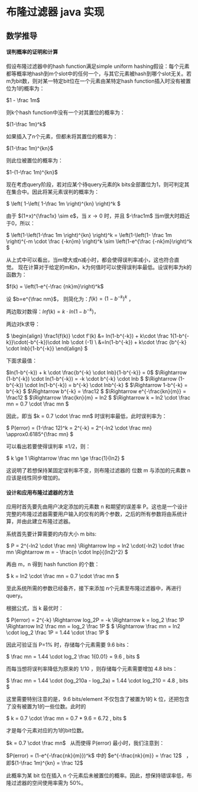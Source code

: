 # 布隆过滤器 java 实现

## 数学推导

#### 误判概率的证明和计算
假设布隆过滤器中的hash function满足simple uniform hashing假设：每个元素都等概率地hash到m个slot中的任何一个，与其它元素被hash到哪个slot无关。若m为bit数，则对某一特定bit位在一个元素由某特定hash function插入时没有被置位为1的概率为：

$1 - \frac 1m$

则k个hash function中没有一个对其置位的概率为：

$(1-\frac 1m)^k$

如果插入了n个元素，但都未将其置位的概率为：

$(1-\frac 1m)^{kn}$

则此位被置位的概率为：

$1-(1-\frac 1m)^{kn}$

现在考虑query阶段，若对应某个待query元素的k bits全部置位为1，则可判定其在集合中。因此将某元素误判的概率为：

$
\left(
    1-\left(
        1-\frac 1m
        \right)^{kn}
\right)^k
$

由于 $(1+x)^{\frac1x} \sim e$，当 $x \rightarrow 0$ 时，并且 $-\frac1m$ 当m很大时趋近于0，所以：

$
\left(1-\left(1-\frac 1m \right)^{kn} \right)^k = \left(1-\left(1- \frac 1m \right)^{-m \cdot \frac {-kn}m} \right)^k \sim \left(1-e^{\frac {-nk}m}\right)^k
$

从上式中可以看出，当m增大或n减小时，都会使得误判率减小，这也符合直觉。&nbsp;现在计算对于给定的m和n，k为何值时可以使得误判率最低。设误判率为k的函数为：

$f(k) = \left(1-e^{-\frac {nk}m}\right)^k$

设 $b=e^{\frac nm}$， 则简化为：$f(k)=(1-b^{-k})^k$ ，

两边取对数得：$lnf(k)=k \cdot ln(1-b^{-k})$，

两边对k求导：

$
\begin{align}
\frac1{f(k)} \cdot f'(k) &= ln(1-b^{-k}) + k\cdot \frac 1{1-b^{-k}}\cdot(-b^{-k})\cdot lnb \cdot (-1) \\
                        &=ln(1-b^{-k}) + k\cdot \frac {b^{-k} \cdot lnb}{1-b^{-k}}
\end{align}
$

下面求最值：

$ln(1-b^{-k}) + k \cdot \frac{b^{-k} \cdot lnb}{1-b^{-k}} = 0$
$\Rightarrow (1-b^{-k}) \cdot ln(1-b^{-k}) = -k \cdot b^{-k} \cdot lnb $
$\Rightarrow (1-b^{-k}) \cdot ln(1-b^{-k}) = b^{-k} \cdot lnb^{-k} $
$\Rightarrow 1-b^{-k} = b^{-k}  $
$\Rightarrow b^{-k} = \frac12  $
$\Rightarrow e^{-\frac{kn}{m}} = \frac12 $ 
$\Rightarrow \frac{kn}{m} = ln2  $
$\Rightarrow k = ln2 \cdot \frac mn = 0.7 \cdot \frac mn $ 

因此，即当 $k = 0.7 \cdot \frac mn$ 时误判率最低，此时误判率为：

$
P(error) = (1-\frac 12)^k = 2^{-k} = 2^{-ln2 \cdot \frac mn} \approx0.6185^{\frac mn}
$

可以看出若要使得误判率 ≤1/2，则：

$
k \ge 1 \Rightarrow \frac mn \ge \frac{1}{ln2}
$

这说明了若想保持某固定误判率不变，则布隆过滤器的 位数 m 与添加的元素数 n 应该是线性同步增加的。

#### 设计和应用布隆过滤器的方法

应用时首先要先由用户决定添加的元素数 n 和期望的误差率 P。这也是一个设计完整的布隆过滤器需要用户输入的仅有的两个参数，之后的所有参数将由系统计算，并由此建立布隆过滤器。

系统首先要计算需要的内存大小 m bits:

$
P = 2^{-ln2 \cdot \frac mn} \Rightarrow lnp = ln2 \cdot(-ln2) \cdot \frac mn \Rightarrow m = - \frac{n \cdot lnp}{(ln2)^2}
$

再由 m，n 得到 hash function 的个数：

$
k = ln2 \cdot \frac mn = 0.7 \cdot \frac mn
$

至此系统所需的参数已经备齐，接下来添加 n个元素至布隆过滤器中，再进行 query。

根据公式，当 k 最优时：

$
P(error) = 2^{-k} \Rightarrow log_2P = -k \Rightarrow k = log_2 \frac 1P \Rightarrow ln2 \frac mn = log_2 \frac  1P
$
$
\Rightarrow \frac mn = ln2 \cdot log_2 \frac 1P = 1.44 \cdot \frac 1P
$

因此可验证当 P=1% 时，存储每个元素需要 9.6 bits：

$
\frac mn  = 1.44 \cdot log_2 \frac 1{0.01} = 9.6 \, bits
$

而每当想将误判率降低为原来的 1/10 ，则存储每个元素需要增加 4.8 bits：

$
\frac mn  = 1.44 \cdot (log_210a - log_2a) = 1.44 \cdot log_210 = 4.8 \, bits
$

这里需要特别注意的是，9.6 bits/element 不仅包含了被置为1的 k 位，还把包含了没有被置为1的一些位数。此时的

$
k = 0.7 \cdot \frac mn = 0.7 * 9.6 = 6.72 \, bits
$

才是每个元素对应的为1的bit位数。

$k = 0.7 \cdot \frac mn$   从而使得 P(error) 最小时，我们注意到：

$P(error) = (1-e^{-\frac{nk}{m}})^k$ 中的 $e^{-\frac{nk}{m}} = \frac 12$   ，即$(1-\frac 1m)^{kn} = \frac 12$

此概率为某 bit 位在插入 n 个元素后未被置位的概率。因此，想保持错误率低，布隆过滤器的空间使用率需为 50%。